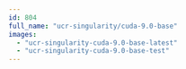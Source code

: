 ```yaml
---
id: 804
full_name: "ucr-singularity/cuda-9.0-base"
images: 
  - "ucr-singularity-cuda-9.0-base-latest"
  - "ucr-singularity-cuda-9.0-base-test"
---
```

